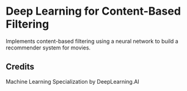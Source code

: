 # Deep Learning for Content-Based Filtering
Implements content-based filtering using a neural network to build a recommender system for movies.

## Credits
Machine Learning Specialization by DeepLearning.AI
